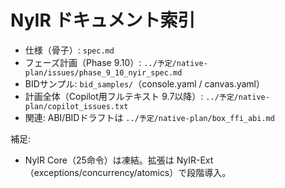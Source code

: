 # NyIR ドキュメント索引

- 仕様（骨子）: `spec.md`
- フェーズ計画（Phase 9.10）: `../予定/native-plan/issues/phase_9_10_nyir_spec.md`
- BIDサンプル: `bid_samples/`（console.yaml / canvas.yaml）
- 計画全体（Copilot用フルテキスト 9.7以降）: `../予定/native-plan/copilot_issues.txt`
- 関連: ABI/BIDドラフトは `../予定/native-plan/box_ffi_abi.md`

補足:
- NyIR Core（25命令）は凍結。拡張は NyIR-Ext（exceptions/concurrency/atomics）で段階導入。
